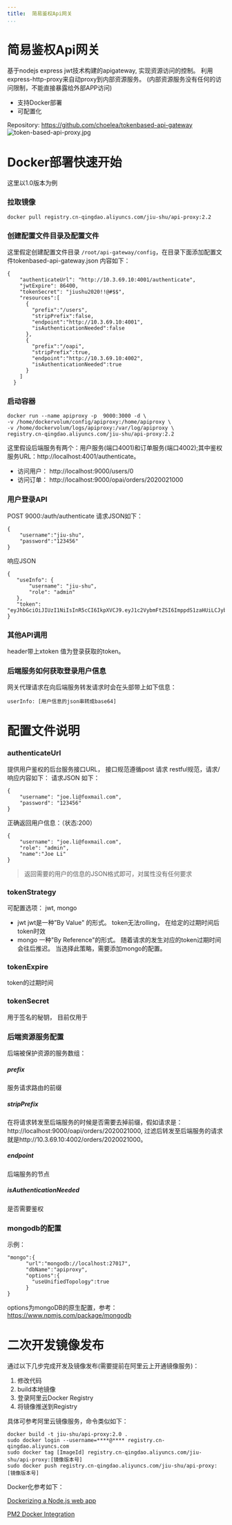 ```yaml
---
title:  简易鉴权Api网关
...
```


# 简易鉴权Api网关
基于nodejs  express jwt技术构建的apigateway, 实现资源访问的控制。 利用express-http-proxy来自动proxy到内部资源服务。 (内部资源服务没有任何的访问限制，不能直接暴露给外部APP访问)

- 支持Docker部署
- 可配置化

Repository: https://github.com/choelea/tokenbased-api-gateway
![token-based-api-proxy.jpg](http://tech.jiu-shu.com/Nodejs-Technologies/token-based-api-proxy.jpg)


# Docker部署快速开始
这里以1.0版本为例
### 拉取镜像
```
docker pull registry.cn-qingdao.aliyuncs.com/jiu-shu/api-proxy:2.2
```
### 创建配置文件目录及配置文件
这里假定创建配置文件目录 `/root/api-gateway/config`，在目录下面添加配置文件tokenbased-api-gateway.json 内容如下：
```
{
    "authenticateUrl": "http://10.3.69.10:4001/authenticate",
    "jwtExpire": 86400, 
    "tokenSecret": "jiushu2020!!@#$$", 
    "resources":[
      {
        "prefix":"/users",
        "stripPrefix":false,
        "endpoint":"http://10.3.69.10:4001",
        "isAuthenticationNeeded":false
      },
      {
        "prefix":"/oapi",
        "stripPrefix":true,
        "endpoint":"http://10.3.69.10:4002",
        "isAuthenticationNeeded":true
      }
    ]
  }
```
### 启动容器
```
docker run --name apiproxy -p  9000:3000 -d \
-v /home/dockervolum/config/apiproxy:/home/apiproxy \
-v /home/dockervolum/logs/apiproxy:/var/log/apiproxy \
registry.cn-qingdao.aliyuncs.com/jiu-shu/api-proxy:2.2
```
这里假设后端服务有两个：用户服务(端口4001)和订单服务(端口4002);其中鉴权服务URL：http://localhost:4001/authenticate。  
 - 访问用户： http://localhost:9000/users/0 
 - 访问订单： http://localhost:9000/opai/orders/2020021000

### 用户登录API
POST 9000:/auth/authenticate 请求JSON如下：
```
{
	"username":"jiu-shu",
	"password":"123456"
}
```
响应JSON
 ```
 {
    "useInfo": {
        "username": "jiu-shu",
        "role": "admin"
    },
    "token": "eyJhbGciOiJIUzI1NiIsInR5cCI6IkpXVCJ9.eyJ1c2VybmFtZSI6ImppdS1zaHUiLCJyb2xlIjoiYWRtaW4iLCJpYXQiOjE1ODE2NTE3NzQsImV4cCI6MTU4MTczODE3NH0.weNpFy9M7BbuzKmQBW0Z4QyFi1itFz26GgURJhPNtI4"
}
 ```
### 其他API调用
header带上xtoken 值为登录获取的token。
### 后端服务如何获取登录用户信息
网关代理请求在向后端服务转发请求时会在头部带上如下信息：
```
userInfo: [用户信息的json串转成base64]
```
# 配置文件说明
### authenticateUrl
提供用户鉴权的后台服务接口URL， 接口规范遵循post 请求 restful规范，请求/响应内容如下：
请求JSON 如下：
```
{
    "username": "joe.li@foxmail.com",
    "password": "123456"
}
 ```
正确返回用户信息：（状态:200）

```
{
    "username": "joe.li@foxmail.com",
    "role": "admin",
	"name":"Joe Li"
}
```
> 返回需要的用户的信息的JSON格式即可，对属性没有任何要求

### tokenStrategy
可配置选项： jwt, mongo
- jwt jwt是一种”By Value" 的形式。 token无法rolling， 在给定的过期时间后token时效
- mongo 一种"By Reference"的形式。 随着请求的发生对应的token过期时间会往后推迟。 当选择此策略，需要添加mongo的配置。

### tokenExpire
token的过期时间

### tokenSecret
用于签名的秘钥， 目前仅用于

### 后端资源服务配置
后端被保护资源的服务数组：
##### prefix
服务请求路由的前缀
##### stripPrefix
在将请求转发至后端服务的时候是否需要去掉前缀，假如请求是：http://localhost:9000/oapi/orders/2020021000, 过滤后转发至后端服务的请求就是http://10.3.69.10:4002/orders/2020021000。 
##### endpoint
后端服务的节点
##### isAuthenticationNeeded
是否需要鉴权

### mongodb的配置
示例：
```
"mongo":{
      "url":"mongodb://localhost:27017",
      "dbName":"apiproxy",
      "options":{
        "useUnifiedTopology":true
      }
}
```
options为mongoDB的原生配置，参考：https://www.npmjs.com/package/mongodb
# 二次开发镜像发布
通过以下几步完成开发及镜像发布(需要提前在阿里云上开通镜像服务)：
1. 修改代码
2. build本地镜像
3. 登录阿里云Docker Registry
4. 将镜像推送到Registry

具体可参考阿里云镜像服务，命令类似如下：

```
docker build -t jiu-shu/api-proxy:2.0 . 
sudo docker login --username=****@**** registry.cn-qingdao.aliyuncs.com
sudo docker tag [ImageId] registry.cn-qingdao.aliyuncs.com/jiu-shu/api-proxy:[镜像版本号]
sudo docker push registry.cn-qingdao.aliyuncs.com/jiu-shu/api-proxy:[镜像版本号]
```


Docker化参考如下： 

[Dockerizing a Node.js web app](https://nodejs.org/en/docs/guides/nodejs-docker-webapp/)

[PM2 Docker Integration](https://pm2.keymetrics.io/docs/usage/docker-pm2-nodejs/)